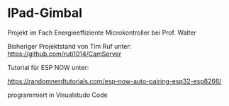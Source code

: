 # IPad-Gimbal

Projekt im Fach Energieeffiziente Microkontroller bei Prof. Walter

Bisheriger Projektstand von Tim Ruf unter:
https://github.com/ruti1014/CamServer

Tutorial für ESP NOW unter:

https://randomnerdtutorials.com/esp-now-auto-pairing-esp32-esp8266/

programmiert in Visualstudo Code
